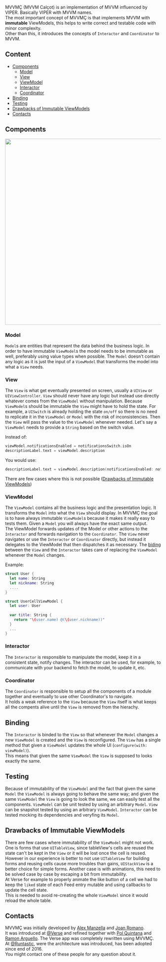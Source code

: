 MVVMÇ (MVVM Calçot) is an implementation of MVVM influenced by VIPER. Basically VIPER with MVVM names.  
The most important concept of MVVMÇ is that implements MVVM with **immutable** ViewModels, this helps to write correct and testable code with minor complexity.  
Other than this, it introduces the concepts of `Interactor` and `Coordinator` to MVVM.

## Content

* [Components](#components)
  - [Model](#model)
  - [View](#view)
  - [ViewModel](#viewmodel)
  - [Interactor](#interactor)
  - [Coordinator](#coordinator)
* [Binding](#binding)
* [Testing](#testing)
* [Drawbacks of Immutable ViewModels](#drawbacks-of-immutable-viewmodels)
* [Contacts](#contacts)

## Components

<img src="https://i.imgur.com/Uu81WZV.jpg" width="600" />
  
### Model

`Model`s are entities that represent the data behind the business logic. In order to have immutable `ViewModel`s the model needs to be immutable as well, preferably using value types when possible.
The `Model` doesn't contain any logic as it is just the input of a `ViewModel` that transforms the model into what a `View` needs.

### View

The `View` is what get eventually presented on screen, usually a `UIView` or `UIViewController`. `View` should never have any logic but instead use directly whatever comes from the `ViewModel` without manipulation. Because `ViewModel`s should be immutable the `View` might have to hold the state.
For example, a `UISwitch` is already holding the state `on/off` so there is no need to replicate it in the `ViewModel` or `Model` with the risk of inconsistencies. Then the `View` will pass the value to the `ViewModel` whenever needed.
Let's say a `ViewModel` needs to provide a `String` based on the switch value.  

Instead of:

```swift
viewModel.notificationsEnabled = notificationsSwitch.isOn
descriptionLabel.text = viewModel.description
```

You would use:

```swift
descriptionLabel.text = viewModel.description(notificationsEnabled: notificationsSwitch.isOn)
```

There are few cases where this is not possible ([Drawbacks of Immutable ViewModels](#drawbacks-of-immutable-viewmodels))

### ViewModel

The `ViewModel` contains all the business logic and the presentation logic. It transforms the `Model` into what the `View` should display. In MVVMÇ the goal is to have always immutable `ViewModel`s because it makes it really easy to tests them. Given a `Model` you will always have the exact same output.  
The ViewModel forwards updates of the Model or other actions to the `Interactor` and forwards navigation to the `Coordinator`. The `View` never navigates or use the `Interactor` or `Coordinator` directly, but instead it delegates to the ViewModel that then dispatches it as necessary.
The [biding](#binding) between the `View` and the `Interactor` takes care of replacing the `ViewModel` whenever the `Model` changes.

Example:

```swift
struct User {
  let name: String
  let nickname: String
  ....
}

struct UserCellViewModel {
  let user: User
  
  var title: String {
    return "\(user.name) @(\(user.nickname))"
  }
  ...
}
```

### Interactor

The `Interactor` is responsible to manipulate the model, keep it in a consistent state, notify changes.
The interactor can be used, for example, to communicate with your backend to fetch the model, to update it, etc.

### Coordinator

The `Coordinator` is responsible to setup all the components of a module together and eventually to use other Coordinator's to navigate.  
It holds a weak reference to the `View` because the `View` itself is what keeps all the compents alive until the `View` is removed from the hierachy.

## Binding

The `Interactor` is binded to the `View` so that whenever the `Model` changes a new `ViewModel` is created and the `View` is reconfigured.
The `View` has a single method that given a `ViewModel` updates the whole UI (`configure(with: viewModel)`).  
This means that given the same `ViewModel` the `View` is supposed to looks exactly the same.  

## Testing

Because of immutability of the `ViewModel` and the fact that given the same `Model` the `ViewModel` is always going to behave the same way; and given the same `ViewModel` the `View` is going to look the same, we can easily test all the components.
`ViewModel` can be unit tested by using an arbitrary `Model`.
`View` can be snapshot tested by using an arbitrary `ViewModel`.
`Interactor` can be tested mocking its dependencies and veryfing its `Model`.

## Drawbacks of Immutable ViewModels

There are few cases where immutability of the `ViewModel` might not work.
One is forms that use `UITableView`, since tableView's cells are reused the state can't be kept in the `View` or it will be lost once the cell is reused. However in our experience is better to not use `UITableView` for building forms and reusing cells cause more troubles than gains, `UIStackView` is a better choice for simple forms.
Another case is with animations, this need to be solved case by case by escaping a bit from immutability.  
At Verse for example to properly animate the like button of a cell we had to keep the `liked` state of each Feed entry mutable and using callbacks to update the cell state.  
This is needed to avoid re-creating the whole `ViewModel` since it would reload the whole table.

## Contacts

MVVMÇ was initially developed by [Alex Manzella](https://twitter.com/manzopower) and [Joan Romano](https://twitter.com/joanromano).  
It was introduced at [@Verse](https://twitter.com/joinverse) and refined together with [Pol Quintana](https://twitter.com/polqf) and [Ramon Arguello](https://twitter.com/monchote).
The Verse app was completely rewritten using MVVMÇ.  
At [@Runtastic](https://twitter.com/runtastic), were the architecture was introduced, has been adopted since end of 2016.    
You might contact one of these people for any question about it.
